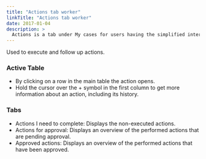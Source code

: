 ```yaml
---
title: "Actions tab worker"
linkTitle: "Actions tab worker"
date: 2017-01-04
description: >
  Actions is a tab under My cases for users having the simplified interface.
---
```

Used to execute and follow up actions.

### Active Table

- By clicking on a row in the main table the action opens.
- Hold the cursor over the + symbol in the first column to get more information about an action, including its history.

### Tabs

- Actions I need to complete: Displays the non-executed actions.
- Actions for approval: Displays an overview of the performed actions that are pending approval.
- Approved actions: Displays an overview of the performed actions that have been approved.
